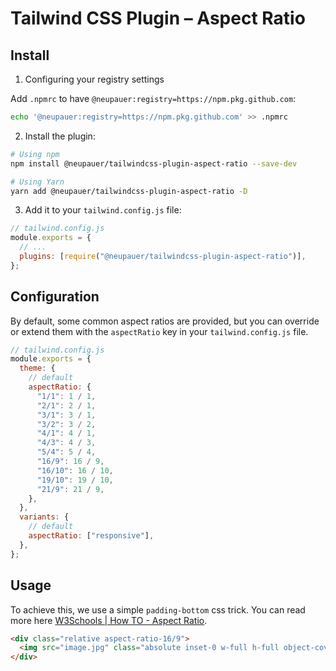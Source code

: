 # Tailwind CSS Plugin – Aspect Ratio

## Install

1. Configuring your registry settings

Add `.npmrc` to have `@neupauer:registry=https://npm.pkg.github.com`:

```bash
echo '@neupauer:registry=https://npm.pkg.github.com' >> .npmrc
```

2. Install the plugin:

```bash
# Using npm
npm install @neupauer/tailwindcss-plugin-aspect-ratio --save-dev

# Using Yarn
yarn add @neupauer/tailwindcss-plugin-aspect-ratio -D
```

3. Add it to your `tailwind.config.js` file:

```js
// tailwind.config.js
module.exports = {
  // ...
  plugins: [require("@neupauer/tailwindcss-plugin-aspect-ratio")],
};
```

## Configuration

By default, some common aspect ratios are provided, but you can override or extend them with the `aspectRatio` key in your `tailwind.config.js` file.

```js
// tailwind.config.js
module.exports = {
  theme: {
    // default
    aspectRatio: {
      "1/1": 1 / 1,
      "2/1": 2 / 1,
      "3/1": 3 / 1,
      "3/2": 3 / 2,
      "4/1": 4 / 1,
      "4/3": 4 / 3,
      "5/4": 5 / 4,
      "16/9": 16 / 9,
      "16/10": 16 / 10,
      "19/10": 19 / 10,
      "21/9": 21 / 9,
    },
  },
  variants: {
    // default
    aspectRatio: ["responsive"],
  },
};
```

## Usage

To achieve this, we use a simple `padding-bottom` css trick. You can read more here [W3Schools | How TO - Aspect Ratio](https://www.w3schools.com/howto/howto_css_aspect_ratio.asp).

```html
<div class="relative aspect-ratio-16/9">
  <img src="image.jpg" class="absolute inset-0 w-full h-full object-cover" />
</div>
```
